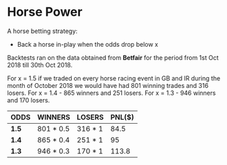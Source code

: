 # Horse Power

A horse betting strategy:
  - Back a horse in-play when the odds drop below x

Backtests ran on the data obtained from **Betfair** for the period from 1st Oct 2018 till 30th Oct 2018.

For x = 1.5 if we traded on every horse racing event in GB and IR during the month of October 2018 we would have had 801 winning trades and 316 losers.
For x = 1.4 - 865 winners and 251 losers.
For x = 1.3 - 946 winners and 170 losers.

| ODDS    | WINNERS   | LOSERS | PNL($) |
|---------|-----------|---------| ------|
| **1.5** | 801 * 0.5 |316 * 1| 84.5 |
| **1.4** | 865 * 0.4 |251 * 1| 95 |
| **1.3** | 946 * 0.3 |170 * 1| 113.8 |


